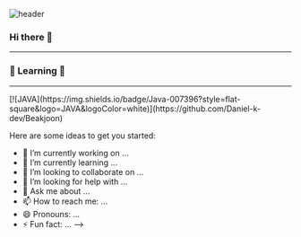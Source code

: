 ![header](https://capsule-render.vercel.app/api?type=Waving&color=gradient&height=300&section=header&text=Dev-Lab&fontSize=70)

<div align="center"></div>
    <h3> Hi there 👋 </h3>
<hr>
    <h3> 🔭 Learning 🔭 </h3>
<hr>
[![JAVA](https://img.shields.io/badge/Java-007396?style=flat-square&logo=JAVA&logoColor=white)](https://github.com/Daniel-k-dev/Beakjoon)


Here are some ideas to get you started:

- 🔭 I’m currently working on ...
- 🌱 I’m currently learning ...
- 👯 I’m looking to collaborate on ...
- 🤔 I’m looking for help with ...
- 💬 Ask me about ...
- 📫 How to reach me: ...
- 😄 Pronouns: ...
- ⚡ Fun fact: ...
-->
